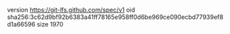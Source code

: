 version https://git-lfs.github.com/spec/v1
oid sha256:3c62d9bf92b6383a41ff78165e958ff0d6be969ce090ecbd77939ef8d1a66596
size 1970
